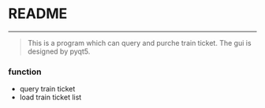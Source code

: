 # README

---

> This is a program which can query and purche train ticket.
> The gui is designed by pyqt5.

### function
- query train ticket
- load train ticket list
